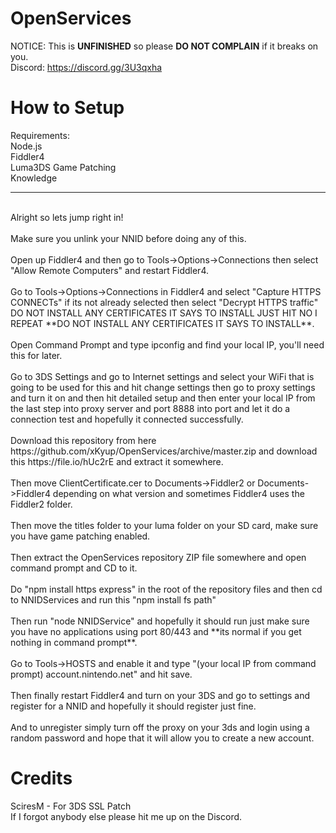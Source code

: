 # OpenServices
NOTICE: This is **UNFINISHED** so please **DO NOT COMPLAIN** if it breaks on you.
<br>
Discord: https://discord.gg/3U3qxha

# How to Setup
Requirements:
<br>
Node.js
<br>
Fiddler4
<br>
Luma3DS Game Patching
<br>
Knowledge
<br>
*********************
<br>
Alright so lets jump right in!
<br>
<br>
Make sure you unlink your NNID before doing any of this.
<br>
<br>
Open up Fiddler4 and then go to Tools->Options->Connections then select "Allow Remote Computers" and restart Fiddler4.
<br>
<br>
Go to Tools->Options->Connections in Fiddler4 and select "Capture HTTPS CONNECTs" if its not already selected then select "Decrypt HTTPS traffic" DO NOT INSTALL ANY CERTIFICATES IT SAYS TO INSTALL JUST HIT NO I REPEAT **DO NOT INSTALL ANY CERTIFICATES IT SAYS TO INSTALL**.
<br>
<br>
Open Command Prompt and type ipconfig and find your local IP, you'll need this for later.
<br>
<br>
Go to 3DS Settings and go to Internet settings and select your WiFi that is going to be used for this and hit change settings then go to proxy settings and turn it on and then hit detailed setup and then enter your local IP from the last step into proxy server and port 8888 into port and let it do a connection test and hopefully it connected successfully.
<br>
<br>
Download this repository from here https://github.com/xKyup/OpenServices/archive/master.zip and download this https://file.io/hUc2rE and extract it somewhere.
<br>
<br>
Then move ClientCertificate.cer to Documents->Fiddler2 or Documents->Fiddler4 depending on what version and sometimes Fiddler4 uses the Fiddler2 folder.
<br>
<br>
Then move the titles folder to your luma folder on your SD card, make sure you have game patching enabled.
<br>
<br>
Then extract the OpenServices repository ZIP file somewhere and open command prompt and CD to it.
<br>
<br>
Do "npm install https express" in the root of the repository files and then cd to NNIDServices and run this "npm install fs path"
<br>
<br>
Then run "node NNIDService" and hopefully it should run just make sure you have no applications using port 80/443 and **its normal if you get nothing in command prompt**.
<br>
<br>
Go to Tools->HOSTS and enable it and type "(your local IP from command prompt) account.nintendo.net" and hit save.
<br>
<br>
Then finally restart Fiddler4 and turn on your 3DS and go to settings and register for a NNID and hopefully it should register just fine.
<br>
<br>
And to unregister simply turn off the proxy on your 3ds and login using a random password and hope that it will allow you to create a new account.

# Credits
SciresM - For 3DS SSL Patch
<br>
If I forgot anybody else please hit me up on the Discord.
